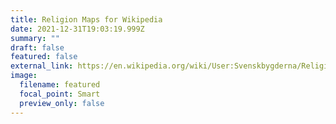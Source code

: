 ```yaml
---
title: Religion Maps for Wikipedia
date: 2021-12-31T19:03:19.999Z
summary: ""
draft: false
featured: false
external_link: https://en.wikipedia.org/wiki/User:Svenskbygderna/Religious_maps
image:
  filename: featured
  focal_point: Smart
  preview_only: false
---
```

